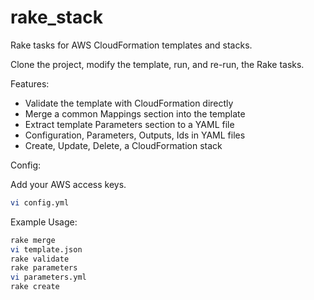 rake_stack
==========

Rake tasks for AWS CloudFormation templates and stacks. 

Clone the project, modify the template, run, and re-run, the Rake tasks.

Features:

* Validate the template with CloudFormation directly
* Merge a common Mappings section into the template
* Extract template Parameters section to a YAML file
* Configuration, Parameters, Outputs, Ids in YAML files
* Create, Update, Delete, a CloudFormation stack

Config:

Add your AWS access keys.

``` bash
vi config.yml
```

Example Usage:

``` bash
rake merge
vi template.json
rake validate
rake parameters
vi parameters.yml
rake create
```
